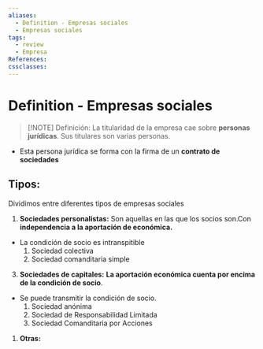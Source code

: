 ```yaml
---
aliases:
  - Definition - Empresas sociales
  - Empresas sociales
tags:
  - review
  - Empresa
References: 
cssclasses:
---
```

# Definition - Empresas sociales

> [!NOTE] Definición: 
> La titularidad de la empresa cae sobre **personas jurídicas**. Sus titulares son varias personas.
 + Esta persona jurídica se forma con la firma de un **contrato de sociedades**
## Tipos: 
Dividimos entre diferentes tipos de empresas sociales
1. **Sociedades personalistas:**
Son aquellas en las que los socios son.Con **independencia a la aportación de económica.** 
+ La condición de socio es intranspitible
	1. Sociedad colectiva
	2. Sociedad comanditaria simple
3. **Sociedades de capitales:**
**La aportación económica cuenta por encima de la condición de socio**. 
+ Se puede transmitir la condición de socio. 
	1. Sociedad anónima 
	2. Sociedad de Responsabilidad Limitada
	3. Sociedad Comanditaria por Acciones
1. **Otras:**